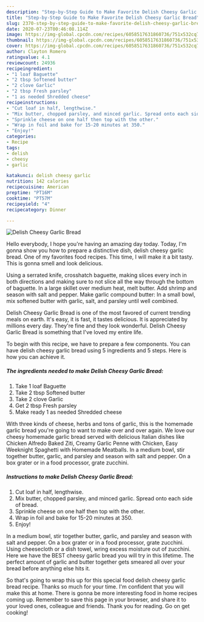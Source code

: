 ```yaml
---
description: "Step-by-Step Guide to Make Favorite Delish Cheesy Garlic Bread"
title: "Step-by-Step Guide to Make Favorite Delish Cheesy Garlic Bread"
slug: 2370-step-by-step-guide-to-make-favorite-delish-cheesy-garlic-bread
date: 2020-07-23T00:46:08.114Z
image: https://img-global.cpcdn.com/recipes/6058517631860736/751x532cq70/delish-cheesy-garlic-bread-recipe-main-photo.jpg
thumbnail: https://img-global.cpcdn.com/recipes/6058517631860736/751x532cq70/delish-cheesy-garlic-bread-recipe-main-photo.jpg
cover: https://img-global.cpcdn.com/recipes/6058517631860736/751x532cq70/delish-cheesy-garlic-bread-recipe-main-photo.jpg
author: Clayton Romero
ratingvalue: 4.1
reviewcount: 24936
recipeingredient:
- "1 loaf Baguette"
- "2 tbsp Softened butter"
- "2 clove Garlic"
- "2 tbsp Fresh parsley"
- "1 as needed Shredded cheese"
recipeinstructions:
- "Cut loaf in half, lengthwise."
- "Mix butter, chopped parsley, and minced garlic. Spread onto each side of bread."
- "Sprinkle cheese on one half then top with the other."
- "Wrap in foil and bake for 15-20 minutes at 350."
- "Enjoy!"
categories:
- Recipe
tags:
- delish
- cheesy
- garlic

katakunci: delish cheesy garlic 
nutrition: 142 calories
recipecuisine: American
preptime: "PT16M"
cooktime: "PT57M"
recipeyield: "4"
recipecategory: Dinner

---
```



![Delish Cheesy Garlic Bread](https://img-global.cpcdn.com/recipes/6058517631860736/751x532cq70/delish-cheesy-garlic-bread-recipe-main-photo.jpg)

Hello everybody, I hope you're having an amazing day today. Today, I'm gonna show you how to prepare a distinctive dish, delish cheesy garlic bread. One of my favorites food recipes. This time, I will make it a bit tasty. This is gonna smell and look delicious.

Using a serrated knife, crosshatch baguette, making slices every inch in both directions and making sure to not slice all the way through the bottom of baguette. In a large skillet over medium heat, melt butter. Add shrimp and season with salt and pepper. Make garlic compound butter: In a small bowl, mix softened butter with garlic, salt, and parsley until well combined.

Delish Cheesy Garlic Bread is one of the most favored of current trending meals on earth. It's easy, it is fast, it tastes delicious. It is appreciated by millions every day. They're fine and they look wonderful. Delish Cheesy Garlic Bread is something that I've loved my entire life.


To begin with this recipe, we have to prepare a few components. You can have delish cheesy garlic bread using 5 ingredients and 5 steps. Here is how you can achieve it.

<!--inarticleads1-->

##### The ingredients needed to make Delish Cheesy Garlic Bread:

1. Take 1 loaf Baguette
1. Take 2 tbsp Softened butter
1. Take 2 clove Garlic
1. Get 2 tbsp Fresh parsley
1. Make ready 1 as needed Shredded cheese


With three kinds of cheese, herbs and tons of garlic, this is the homemade garlic bread you&#39;re going to want to make over and over again. We love our cheesy homemade garlic bread served with delicious Italian dishes like Chicken Alfredo Baked Ziti, Creamy Garlic Penne with Chicken, Easy Weeknight Spaghetti with Homemade Meatballs. In a medium bowl, stir together butter, garlic, and parsley and season with salt and pepper. On a box grater or in a food processor, grate zucchini. 

<!--inarticleads2-->

##### Instructions to make Delish Cheesy Garlic Bread:

1. Cut loaf in half, lengthwise.
1. Mix butter, chopped parsley, and minced garlic. Spread onto each side of bread.
1. Sprinkle cheese on one half then top with the other.
1. Wrap in foil and bake for 15-20 minutes at 350.
1. Enjoy!


In a medium bowl, stir together butter, garlic, and parsley and season with salt and pepper. On a box grater or in a food processor, grate zucchini. Using cheesecloth or a dish towel, wring excess moisture out of zucchini. Here we have the BEST cheesy garlic bread you will try in this lifetime. The perfect amount of garlic and butter together gets smeared all over your bread before anything else hits it. 

So that's going to wrap this up for this special food delish cheesy garlic bread recipe. Thanks so much for your time. I'm confident that you will make this at home. There is gonna be more interesting food in home recipes coming up. Remember to save this page in your browser, and share it to your loved ones, colleague and friends. Thank you for reading. Go on get cooking!
